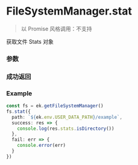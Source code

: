 # FileSystemManager.stat

> 以 Promise 风格调用：不支持

获取文件 Stats 对象

### 参数

<Props :data="props" options />

### 成功返回

<Results :data="results" />

### Example

```ts
const fs = ek.getFileSystemManager()
fs.stat({
  path: `${ek.env.USER_DATA_PATH}/example`,
  success: res => {
    console.log(res.stats.isDirectory())
  },
  fail: err => {
    console.error(err)
  }
})
```

<script setup>
const props = [
    {
        name: "path", 
        type: "string",
        default: "",
        required: true, 
        desc: "文件/目录路径 (本地路径)"
    },
    {
        name: "recursive", 
        type: "boolean",
        default: "",
        required: false, 
        desc: `是否递归获取目录下的每个文件的 <a href="../Stats">Stats</a> 信息`
    }
]

const results = [
  {
    name: 'stats',
    type: 'Stats',
    desc: "当 recursive 为 false 时，res.stats 是一个 Stats 对象。当 recursive 为 true 且 path 是一个目录的路径时，res.stats 是一个 Array，数组的每一项是一个对象，每个对象包含 path 和 stats。"
  }
]
</script>
